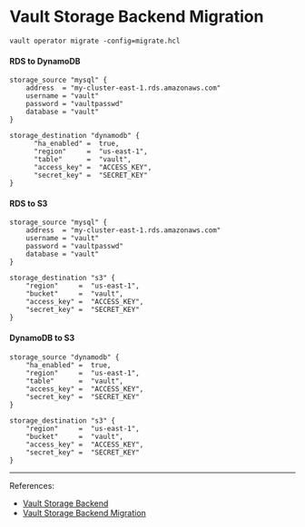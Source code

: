 # Vault Storage Backend Migration

`vault operator migrate -config=migrate.hcl`

#### RDS to DynamoDB

```hcl
storage_source "mysql" {
    address  = "my-cluster-east-1.rds.amazonaws.com"
    username = "vault"
    password = "vaultpasswd"
    database = "vault"
}

storage_destination "dynamodb" {
      "ha_enabled" =  true,
      "region"     =  "us-east-1",
      "table"      =  "vault",
      "access_key" =  "ACCESS_KEY",
      "secret_key" =  "SECRET_KEY"
}
```

#### RDS to S3

```hcl
storage_source "mysql" {
    address  = "my-cluster-east-1.rds.amazonaws.com"
    username = "vault"
    password = "vaultpasswd"
    database = "vault"
}

storage_destination "s3" {
    "region"     =  "us-east-1",
    "bucket"     =  "vault",
    "access_key" =  "ACCESS_KEY",
    "secret_key" =  "SECRET_KEY"
}
```

#### DynamoDB to S3

```hcl
storage_source "dynamodb" {
    "ha_enabled" =  true,
    "region"     =  "us-east-1",
    "table"      =  "vault",
    "access_key" =  "ACCESS_KEY",
    "secret_key" =  "SECRET_KEY"
}

storage_destination "s3" {
    "region"     =  "us-east-1",
    "bucket"     =  "vault",
    "access_key" =  "ACCESS_KEY",
    "secret_key" =  "SECRET_KEY"
}
```

---

References:

- [Vault Storage Backend](https://www.vaultproject.io/docs/configuration/storage/index.html)
- [Vault Storage Backend Migration](https://www.vaultproject.io/docs/commands/operator/migrate.html)
